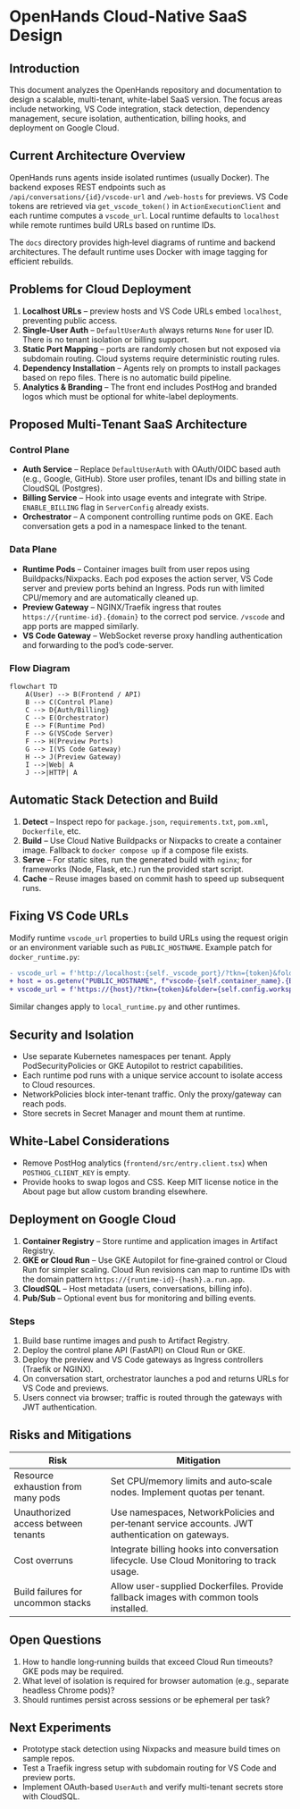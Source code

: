 # OpenHands Cloud-Native SaaS Design

## Introduction
This document analyzes the OpenHands repository and documentation to design a scalable, multi-tenant, white-label SaaS version. The focus areas include networking, VS Code integration, stack detection, dependency management, secure isolation, authentication, billing hooks, and deployment on Google Cloud.

## Current Architecture Overview
OpenHands runs agents inside isolated runtimes (usually Docker). The backend exposes REST endpoints such as `/api/conversations/{id}/vscode-url` and `/web-hosts` for previews. VS Code tokens are retrieved via `get_vscode_token()` in `ActionExecutionClient` and each runtime computes a `vscode_url`. Local runtime defaults to `localhost` while remote runtimes build URLs based on runtime IDs.

The `docs` directory provides high‑level diagrams of runtime and backend architectures. The default runtime uses Docker with image tagging for efficient rebuilds.

## Problems for Cloud Deployment
1. **Localhost URLs** – preview hosts and VS Code URLs embed `localhost`, preventing public access.
2. **Single-User Auth** – `DefaultUserAuth` always returns `None` for user ID. There is no tenant isolation or billing support.
3. **Static Port Mapping** – ports are randomly chosen but not exposed via subdomain routing. Cloud systems require deterministic routing rules.
4. **Dependency Installation** – Agents rely on prompts to install packages based on repo files. There is no automatic build pipeline.
5. **Analytics & Branding** – The front end includes PostHog and branded logos which must be optional for white-label deployments.

## Proposed Multi‑Tenant SaaS Architecture
### Control Plane
* **Auth Service** – Replace `DefaultUserAuth` with OAuth/OIDC based auth (e.g., Google, GitHub). Store user profiles, tenant IDs and billing state in CloudSQL (Postgres).
* **Billing Service** – Hook into usage events and integrate with Stripe. `ENABLE_BILLING` flag in `ServerConfig` already exists.
* **Orchestrator** – A component controlling runtime pods on GKE. Each conversation gets a pod in a namespace linked to the tenant.

### Data Plane
* **Runtime Pods** – Container images built from user repos using Buildpacks/Nixpacks. Each pod exposes the action server, VS Code server and preview ports behind an Ingress. Pods run with limited CPU/memory and are automatically cleaned up.
* **Preview Gateway** – NGINX/Traefik ingress that routes `https://{runtime-id}.{domain}` to the correct pod service. `/vscode` and app ports are mapped similarly.
* **VS Code Gateway** – WebSocket reverse proxy handling authentication and forwarding to the pod’s code-server.

### Flow Diagram
```mermaid
flowchart TD
    A(User) --> B(Frontend / API)
    B --> C(Control Plane)
    C --> D{Auth/Billing}
    C --> E(Orchestrator)
    E --> F(Runtime Pod)
    F --> G(VSCode Server)
    F --> H(Preview Ports)
    G --> I(VS Code Gateway)
    H --> J(Preview Gateway)
    I -->|Web| A
    J -->|HTTP| A
```

## Automatic Stack Detection and Build
1. **Detect** – Inspect repo for `package.json`, `requirements.txt`, `pom.xml`, `Dockerfile`, etc.
2. **Build** – Use Cloud Native Buildpacks or Nixpacks to create a container image. Fallback to `docker compose up` if a compose file exists.
3. **Serve** – For static sites, run the generated build with `nginx`; for frameworks (Node, Flask, etc.) run the provided start script.
4. **Cache** – Reuse images based on commit hash to speed up subsequent runs.

## Fixing VS Code URLs
Modify runtime `vscode_url` properties to build URLs using the request origin or an environment variable such as `PUBLIC_HOSTNAME`. Example patch for `docker_runtime.py`:
```diff
- vscode_url = f'http://localhost:{self._vscode_port}/?tkn={token}&folder={self.config.workspace_mount_path_in_sandbox}'
+ host = os.getenv("PUBLIC_HOSTNAME", f"vscode-{self.container_name}.{BASE_DOMAIN}")
+ vscode_url = f'https://{host}/?tkn={token}&folder={self.config.workspace_mount_path_in_sandbox}'
```
Similar changes apply to `local_runtime.py` and other runtimes.

## Security and Isolation
* Use separate Kubernetes namespaces per tenant. Apply PodSecurityPolicies or GKE Autopilot to restrict capabilities.
* Each runtime pod runs with a unique service account to isolate access to Cloud resources.
* NetworkPolicies block inter-tenant traffic. Only the proxy/gateway can reach pods.
* Store secrets in Secret Manager and mount them at runtime.

## White‑Label Considerations
* Remove PostHog analytics (`frontend/src/entry.client.tsx`) when `POSTHOG_CLIENT_KEY` is empty.
* Provide hooks to swap logos and CSS. Keep MIT license notice in the About page but allow custom branding elsewhere.

## Deployment on Google Cloud
1. **Container Registry** – Store runtime and application images in Artifact Registry.
2. **GKE or Cloud Run** – Use GKE Autopilot for fine‑grained control or Cloud Run for simpler scaling. Cloud Run revisions can map to runtime IDs with the domain pattern `https://{runtime-id}-{hash}.a.run.app`.
3. **CloudSQL** – Host metadata (users, conversations, billing info).
4. **Pub/Sub** – Optional event bus for monitoring and billing events.

### Steps
1. Build base runtime images and push to Artifact Registry.
2. Deploy the control plane API (FastAPI) on Cloud Run or GKE.
3. Deploy the preview and VS Code gateways as Ingress controllers (Traefik or NGINX).
4. On conversation start, orchestrator launches a pod and returns URLs for VS Code and previews.
5. Users connect via browser; traffic is routed through the gateways with JWT authentication.

## Risks and Mitigations
| Risk | Mitigation |
| --- | --- |
| Resource exhaustion from many pods | Set CPU/memory limits and auto‑scale nodes. Implement quotas per tenant. |
| Unauthorized access between tenants | Use namespaces, NetworkPolicies and per‑tenant service accounts. JWT authentication on gateways. |
| Cost overruns | Integrate billing hooks into conversation lifecycle. Use Cloud Monitoring to track usage. |
| Build failures for uncommon stacks | Allow user-supplied Dockerfiles. Provide fallback images with common tools installed. |

## Open Questions
1. How to handle long‑running builds that exceed Cloud Run timeouts? GKE pods may be required.
2. What level of isolation is required for browser automation (e.g., separate headless Chrome pods)?
3. Should runtimes persist across sessions or be ephemeral per task?

## Next Experiments
* Prototype stack detection using Nixpacks and measure build times on sample repos.
* Test a Traefik ingress setup with subdomain routing for VS Code and preview ports.
* Implement OAuth-based `UserAuth` and verify multi-tenant secrets store with CloudSQL.
```
